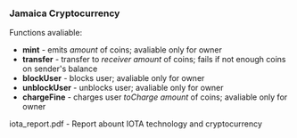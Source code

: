 ### Jamaica Cryptocurrency

Functions avaliable:
- **mint** - emits *amount* of coins; avaliable only for owner
- **transfer** - transfer to *receiver* *amount* of coins; fails if not enough coins on sender's balance
- **blockUser** - blocks user; avaliable only for owner
- **unblockUser** - unblocks user; avaliable only for owner
- **chargeFine** - charges user *toCharge* *amount* of coins; avaliable only for owner


iota_report.pdf - Report abount IOTA technology and cryptocurrency